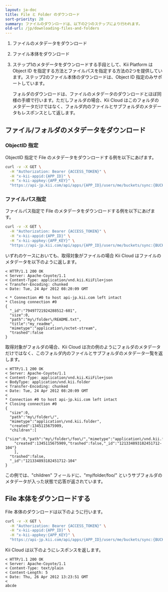 ```yaml
---
layout: ja-doc
title: File と Folder のダウンロード
sort-priority: 20
summary: ファイルのダウンロードは、以下の2つのステップにより行われます。
old-url: /jp/downloading-files-and-folders
---
```


1. ファイルのメタデータをダウンロード
1. ファイル本体をダウンロード
1. ステップ1のメタデータをダウンロードする手段として、Kii Platform は Object ID を指定する方法とファイルパスを指定する方法の2つを提供しています。ステップ2のファイル本体のダウンロードは、Object ID 指定のみサポートしています。

    フォルダのダウンロードは、ファイルのメタデータのダウンロードとほぼ同様の手順で行います。ただしフォルダの場合、Kii Cloud はこのフォルダのメタデータだけではなく、フォルダ内のファイルとサブフォルダのメタデータもレスポンスとして返します。

## ファイル/フォルダのメタデータをダウンロード

### ObjectID 指定

ObjectID 指定で File のメタデータをダウンロードする例を以下にあげます。

```sh
curl -v -X GET \
  -H "Authorization: Bearer {ACCESS_TOKEN}" \
  -H "x-kii-appid:{APP_ID}" \
  -H "x-kii-appkey:{APP_KEY}" \
  "https://api-jp.kii.com/api/apps/{APP_ID}/users/me/buckets/sync:{BUCKET_NAME}/objects/{OBJECT_ID}"
```

### ファイルパス指定

ファイルパス指定で File のメタデータをダウンロードする例を以下にあげます。

```sh
curl -v -X GET \
  -H "Authorization: Bearer {ACCESS_TOKEN}" \
  -H "x-kii-appid:{APP_ID}" \
  -H "x-kii-appkey:{APP_KEY}" \
  "https://api-jp.kii.com/api/apps/{APP_ID}/users/me/buckets/sync:{BUCKET_NAME}/objects/path.my-folder-README..txt"
```

いずれのケースにおいても、取得対象がファイルの場合 Kii Cloud はファイルのメタデータを以下のように返します。

```
< HTTP/1.1 200 OK
< Server: Apache-Coyote/1.1
< Content-Type: application/vnd.kii.KiiFile+json
< Transfer-Encoding: chunked
< Date: Tue, 24 Apr 2012 08:20:09 GMT

< * Connection #0 to host api-jp.kii.com left intact
* Closing connection #0
{
  "_id":"79497721924288512-601",
  "size":0,
  "path":"my\/folder\/README.txt",
  "title":"my_readme",
  "mimetype":"application\/octet-stream",
  "trashed":false
}
```

取得対象がフォルダの場合、Kii Cloud は次の例のようにフォルダのメタデータだけではなく、このフォルダ内のファイルとサブフォルダのメタデータ一覧を返します。

```
< HTTP/1.1 200 OK
< Server: Apache-Coyote/1.1
< Content-Type: application/vnd.kii.KiiFile+json
< BodyType: application/vnd.kii.folder
< Transfer-Encoding: chunked
< Date: Tue, 24 Apr 2012 08:20:09 GMT
<
* Connection #0 to host api-jp.kii.com left intact
* Closing connection #0
{
  "size":0,
  "path":"my\/folder\/",
  "mimetype":"application\/vnd.kii.folder",
  "created":1345115675909,
  "children":[
    {"size":0,"path":"my\/folder\/foo\/","mimetype":"application\/vnd.kii.folder",
    "created":1345115675909,"trashed":false,"_id":"121334893182451712-104"}
    ],
  "trashed":false,
  "_id":"121334893182451712-104"
}
```

この例では、"children" フィールドに、"my/folder/foo/" というサブフォルダのメタデータが入った状態で応答が返されています。

## File 本体をダウンロードする

File 本体のダウンロードは以下のように行います。

```sh
curl -v -X GET \
  -H "Authorization: Bearer {ACCESS_TOKEN}" \
  -H "x-kii-appid:{APP_ID}" \
  -H "x-kii-appkey:{APP_KEY}" \
  "https://api-jp.kii.com/api/apps/{APP_ID}/users/me/buckets/sync:{BUCKET_NAME}/objects/{OBJECT_ID}/body"
```

Kii Cloud は以下のようにレスポンスを返します。

```
< HTTP/1.1 200 OK
< Server: Apache-Coyote/1.1
< Content-Type: text/plain
< Content-Length: 5
< Date: Thu, 26 Apr 2012 13:23:51 GMT
<
abcde
```
